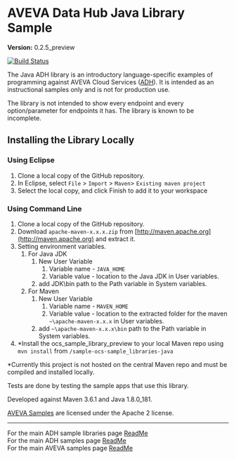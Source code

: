 # AVEVA Data Hub Java Library Sample

**Version:** 0.2.5_preview

[![Build Status](https://dev.azure.com/osieng/engineering/_apis/build/status/product-readiness/ADH/aveva.sample-adh-sample_libraries-java?branchName=main)](https://dev.azure.com/osieng/engineering/_build/latest?definitionId=2621&branchName=main)

The Java ADH library is an introductory language-specific examples of programming against AVEVA Cloud Services ([ADH](https://www.osisoft.com/Solutions/OSIsoft-Cloud-Services/)). It is intended as an instructional samples only and is not for production use.

The library is not intended to show every endpoint and every option/parameter for endpoints it has. The library is known to be incomplete.

## Installing the Library Locally

### Using Eclipse

1. Clone a local copy of the GitHub repository.
1. In Eclipse, select `File` > `Import` > `Maven`> `Existing maven project`
1. Select the local copy, and click Finish to add it to your workspace

### Using Command Line

1. Clone a local copy of the GitHub repository.
1. Download `apache-maven-x.x.x.zip` from [http://maven.apache.org](http://maven.apache.org) and extract it.
1. Setting environment variables.
   1. For Java JDK
      1. New User Variable
         1. Variable name - `JAVA_HOME`
         1. Variable value - location to the Java JDK in User variables.
      1. add JDK\bin path to the Path variable in System variables.
   1. For Maven
      1. New User Variable
         1. Variable name - `MAVEN_HOME`
         1. Variable value - location to the extracted folder for the maven `~\apache-maven-x.x.x` in User variables.
      1. add `~\apache-maven-x.x.x\bin` path to the Path variable in System variables.
1. \*Install the ocs_sample_library_preview to your local Maven repo using `mvn install` from `/sample-ocs-sample_libraries-java`

\*Currently this project is not hosted on the central Maven repo and must be compiled and installed locally.

Tests are done by testing the sample apps that use this library.

Developed against Maven 3.6.1 and Java 1.8.0_181.

[AVEVA Samples](https://github.com/osisoft/OSI-samples) are licensed under the Apache 2 license.

---

For the main ADH sample libraries page [ReadMe](https://github.com/osisoft/OSI-Samples-OCS/blob/main/docs/SAMPLE_LIBRARIES.md)  
For the main ADH samples page [ReadMe](https://github.com/osisoft/OSI-Samples-OCS)  
For the main AVEVA samples page [ReadMe](https://github.com/osisoft/OSI-Samples)
